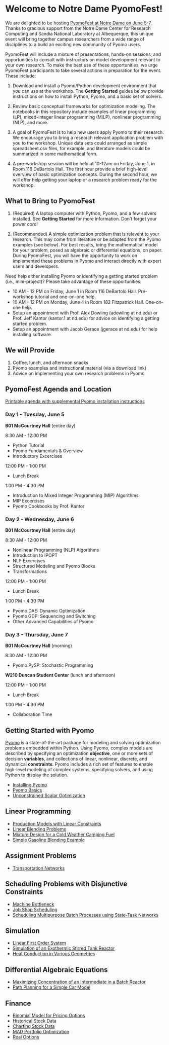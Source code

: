 # Welcome to Notre Dame PyomoFest!

We are delighted to be hosting [PyomoFest at Notre Dame on June 5-7](ND-Pyomo-Workshop-Agenda.pdf). Thanks to gracious support from the Notre Dame Center for Research Computing and Sandia National Laboratory at Albequerque, this unique event will bring together campus researchers from a wide range of disciplines to a build an exciting new community of Pyomo users.

PyomoFest will include a mixture of presentations, hands-on sessions, and opportunities to consult with instructors on model development relevant to your own research. To make the best use of these opportunities, we urge PyomoFest participants to take several actions in preparation for the event.  These include:

1. Download and install a Pyomo/Python development environment that you can use at the workshop.  The **Getting Started** guides below provide instructions on how to install Python, Pyomo, and a basic set of solvers. 

2. Review basic conceptual frameworks for optimization modeling. The notebooks in this repository include examples of linear programming (LP), mixed-integer linear programming (MILP), nonlinear programming (NLP), and more. 

3. A goal of PyomoFest is to help new users apply Pyomo to their research. We encourage you to bring a research relevant application problem with you to the workshop. Unique data sets could arranged as simple spreadsheet.csv files, for example, and literature models could be summarized in some mathematical form.

4. A pre-workshop session will be held at 10-12am on Friday, June 1, in Room 116 DeBartolo Hall. The first hour provide a brief high-level overview of basic optimization concepts. During the second hour, we will offer help getting your laptop or a research problem ready for the workshop.

## What to Bring to PyomoFest

1. (Required) A laptop computer with Python, Pyomo, and a few solvers installed. See **Getting Started** for more information. Don't forget your power cord!

2. (Recommended) A simple optimization problem that is relavent to your research. This may come from literature or be adapted from the Pyomo examples (see below). For best results, bring the mathematical model for your problem, posed as algebraic or differential equations, on paper. During PyomoFest, you will have the opportunity to work on implemented these problems in Pyomo and interact directly with expert users and developers.

Need help either installing Pyomo or identifying a getting started problem (i.e., mini-project)? Please take advantage of these opportunities:
* 10 AM - 12 PM on Friday, June 1 in Room 116 DeBartolo Hall. Pre-workshop tutorial and one-on-one help.
* 10 AM - 12 PM on Monday, June 4 in Room 182 Fitzpatrick Hall. One-on-one help.
* Setup an appointment with Prof. Alex Dowling (adowling at nd.edu) or Prof. Jeff Kantor (kantor.1 at nd.edu) for advice on identifying a getting started problem.
* Setup an appointment with Jacob Gerace (jgerace at nd.edu) for help installing software.

## We will Provide

1. Coffee, lunch, and afternoon snacks
2. Pyomo examples and instructional material (via a download link)
3. Advice on implementing your own research problems in Pyomo

## PyomoFest Agenda and Location

[Printable agenda with supplemental Pyomo installation instructions](ND-Pyomo-Workshop-Agenda.pdf)

### Day 1 - Tuesday, June 5

**B01 McCourtney Hall** (entire day)

8:30 AM - 12:00 PM
* Python Tutorial
* Pyomo Fundamentals & Overview
* Introductory Excercises


12:00 PM - 1:00 PM
* Lunch Break


1:00 PM - 4:30 PM
* Introduction to Mixed Integer Programming (MIP) Algorithms
* MIP Excercises
* Pyomo Cookbooks by Prof. Kantor


### Day 2 - Wednesday, June 6

**B01 McCourtney Hall** (entire day)

8:30 AM - 12:00 PM
* Nonlinear Programming (NLP) Algorithms
* Introduction to IPOPT
* NLP Excercises
* Structured Modeling and Pyomo Blocks
* Transformations


12:00 PM - 1:00 PM
* Lunch Break


1:00 PM - 4:30 PM
* Pyomo.DAE: Dynamic Optimization
* Pyomo.GDP: Sequencing and Switching
* Other Advanced Capabilities of Pyomo

### Day 3 - Thursday, June 7

**B01 McCourtney Hall** (morning)

8:30 AM - 12:00 PM
* Pyomo.PySP: Stochastic Programming


**W210 Duncan Student Center** (lunch and afternoon)

12:00 PM - 1:00 PM
* Lunch Break


1:00 PM - 4:30 PM
* Collaboration Time

## Getting Started with Pyomo

[Pyomo](http://www.pyomo.org/) is a state-of-the-art package for modeling and solving optimization problems embedded within Python. Using Pyomo, complex models are described by specifying an optimization **objective**, one or more sets of decision **variables**, and collections of linear, nonlinear, discrete, and dynamical **constraints**. Pyomo includes a rich set of features to enable high-level modeling of complex systems, specifying solvers, and using Python to display the solution.

* [Installing Pyomo](notebooks/intro/Installing_Pyomo.ipynb)
* [Pyomo Basics](notebooks/intro/Pyomo_Basics.ipynb)
* [Unconstrained Scalar Optimization](notebooks/intro/Unconstrained_Scalar_Optimization.ipynb)

## Linear Programming

* [Production Models with Linear Constraints](notebooks/lp/Production_Models_with_Linear_Constraints.ipynb)
* [Linear Blending Problems](notebooks/lp/Linear_Blending_Problem.ipynb)
* [Mixture Design for a Cold Weather Camping Fuel](notebooks/lp/Mixture_Design_Cold_Weather_Fuel.ipynb)
* [Simple Gasoline Blending Example](notebooks/lp/Gasoline_Blending.ipynb)

## Assignment Problems

* [Transportation Networks](notebooks/assignment/Transportation_Networks.ipynb)

## Scheduling Problems with Disjunctive Constraints

* [Machine Bottleneck](notebooks/scheduling/Machine_Bottleneck.ipynb)
* [Job Shop Scheduling](notebooks/scheduling/Job_Shop_Scheduling.ipynb)
* [Scheduling Multipurpose Batch Processes using State-Task Networks](notebooks/scheduling/Scheduling_Multipurpose_Batch_Processes_using_State-Task_Networks.ipynb)

## Simulation

* [Linear First Order System](notebooks/simulation/Linear_First_Order_System.ipynb)
* [Simulation of an Exothermic Stirred Tank Reactor](notebooks/simulation/Exothermic_CSTR.ipynb)
* [Heat Conduction in Various Geometries](notebooks/simulation/Heat_Conduction_in_Various_Geometries.ipynb)

## Differential Algebraic Equations

* [Maximizing Concentration of an Intermediate in a Batch Reactor](notebooks/dae/Maximizing_Concentration_of_an_Intermediate_in_a_Batch_Reactor.ipynb)
* [Path Planning for a Simple Car Model](notebooks/dae/Path_Planning_for_a_Simple_Car.ipynb)

## Finance

* [Binomial Model for Pricing Options](notebooks/finance/Binomial_Model_for_Pricing_Options.ipynb)
* [Historical Stock Data](notebooks/finance/Historical_Stock_Data.ipynb)
* [Charting Stock Data](notebooks/finance/Charting_Stock_Data.ipynb)
* [MAD Portfolio Optimization](notebooks/finance/MAD_Portfolio_Optimization.ipynb)
* [Real Options](notebooks/finance/Real_Options.ipynb)
